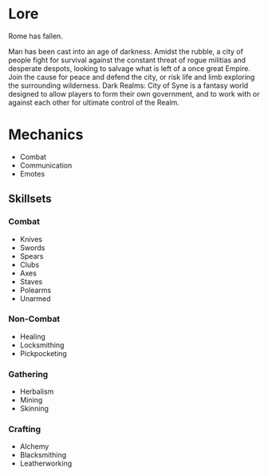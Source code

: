 # Lore
Rome has fallen.
 
Man has been cast into an age of darkness. Amidst the rubble, a city of people fight for survival against the constant threat of rogue militias and desperate despots, looking to salvage what is left of a once great Empire. Join the cause for peace and defend the city, or risk life and limb exploring the surrounding wilderness. Dark Realms: City of Syne is a fantasy world designed to allow players to form their own government, and to work with or against each other for ultimate control of the Realm.


# Mechanics
  * Combat
  * Communication
  * Emotes

## Skillsets

### Combat
  * Knives                
  * Swords
  * Spears                
  * Clubs
  * Axes
  * Staves
  * Polearms
  * Unarmed
 
### Non-Combat
  * Healing                
  * Locksmithing
  * Pickpocketing
  
### Gathering
 * Herbalism
 * Mining
 * Skinning 

### Crafting
  * Alchemy
  * Blacksmithing
  * Leatherworking         
